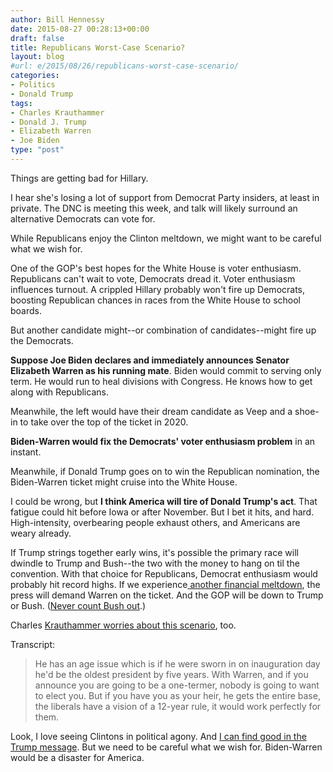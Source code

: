 ```yaml
---
author: Bill Hennessy
date: 2015-08-27 00:28:13+00:00
draft: false
title: Republicans Worst-Case Scenario?
layout: blog
#url: e/2015/08/26/republicans-worst-case-scenario/
categories:
- Politics
- Donald Trump
tags:
- Charles Krauthammer
- Donald J. Trump
- Elizabeth Warren
- Joe Biden
type: "post"
---
```


Things are getting bad for Hillary.

I hear she's losing a lot of support from Democrat Party insiders, at least in private. The DNC is meeting this week, and  talk will likely surround an alternative Democrats can vote for.

While Republicans enjoy the Clinton meltdown, we might want to be careful what we wish for.

One of the GOP's best hopes for the White House is voter enthusiasm. Republicans can't wait to vote, Democrats dread it. Voter enthusiasm influences turnout. A crippled Hillary probably won't fire up Democrats, boosting Republican chances in races from the White House to school boards.

But another candidate might--or combination of candidates--might fire up the Democrats.

**Suppose Joe Biden declares and immediately announces Senator Elizabeth Warren as his running mate**. Biden would commit to serving only term. He would run to heal divisions with Congress. He knows how to get along with Republicans.

Meanwhile, the left would have their dream candidate as Veep and a shoe-in to take over the top of the ticket in 2020.

**Biden-Warren would fix the Democrats' voter enthusiasm problem** in an instant.

Meanwhile, if Donald Trump goes on to win the Republican nomination, the Biden-Warren ticket might cruise into the White House.

I could be wrong, but **I think America will tire of Donald Trump's act**. That fatigue could hit before Iowa or after November. But I bet it hits, and hard. High-intensity, overbearing people exhaust others, and Americans are weary already.

If Trump strings together early wins, it's possible the primary race will dwindle to Trump and Bush--the two with the money to hang on til the convention. With that choice for Republicans, Democrat enthusiasm would probably hit record highs. If we experience[ another financial meltdown](https://hennessysview.com/2015/08/24/quick-note-on-market/), the press will demand Warren on the ticket. And the GOP will be down to Trump or Bush. ([Never count Bush out](https://hennessysview.com/2015/08/18/whos-really-left-in-the-gop-field/).)

Charles [Krauthammer worries about this scenario](https://www.realclearpolitics.com/video/2015/08/25/krauthammer_a_biden-warren_ticket_would_be_perfect_for_democrats_ensure_12_years_of_liberal_rule.html), too.

Transcript:



> He has an age issue which is if he were sworn in on inauguration day he'd be the oldest president by five years. With Warren, and if you announce you are going to be a one-termer, nobody is going to want to elect you. But if you have you as your heir, he gets the entire base, the liberals have a vision of a 12-year rule, it would work perfectly for them.



Look, I love seeing Clintons in political agony. And [I can find good in the Trump message](https://hennessysview.com/2015/08/24/trump-good-bad-and-ugly/). But we need to be careful what we wish for. Biden-Warren would be a disaster for America.
